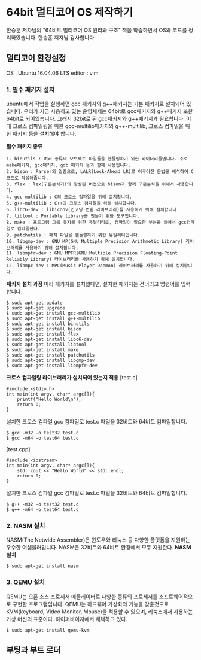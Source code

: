 # 64bit 멀티코어 OS 제작하기
한승훈 저자님의 "64비트 멀티코어 OS 원리와 구조" 책을 학습하면서 OS와 코드를 정리하였습니다.
한승훈 저자님 감사합니다.

## 멀티코어 환경설정
OS : Ubuntu 16.04.06 LTS
editor : vim

### 1. 필수 패키지 설치
ubuntu에서 작업을 실행하면 gcc 패키지와 g++패키지는 기본 패키지로 설치되어 있습니다. 우리가 지금 사용하고 있는 운영체제는 64bit로 gcc패키지와 g++패키지 또한 64bit로 되어있습니다. 그래서 32bit로 된 gcc패키지와 g++패키지가 필요합니다. 이때 크로스 컴파일링을 위한 gcc-multilib패키지와 g++-multilib, 크로스 컴파일을 위한 패키지 등을 설치해야 합니다.

**필수 패키지 종류**

	1. binutils : 여러 종류의 오브젝트 파일들을 핸들링하기 위한 바이너리들입니다. 주로 make패키지, gcc패키지, gdb 패키지 등과 함께 사용됩니다.
	2. bison : Parser의 일종으로, LALR(Lock-Ahead LR)로 이루어진 문법을 해석하여 C코드로 작성해줍니다.
	3. flex : lex(구문분석기)의 향상된 버전으로 bison과 함께 구문분석을 위해서 사용합니다. 
	4. gcc-multilib : C의 크로스 컴파일을 위해 설치합니다. 
	5. g++-multilib : C++의 크로스 컴파일을 위해 설치합니다.
	6. libc6-dev : libiconv(인코딩 변환 라이브러리)를 사용하기 위해 설치합니다.
	7. libtool : Portable library를 만들기 위한 도구입니다.
	8. make : 프로그램 그룹 유지를 위한 유틸리티로, 컴파일이 필요한 부분을 읽어서 gcc컴파일로 컴파일한다.
	9. patchutils : 패치 파일을 핸들링하기 위한 유틸리티입니다.
	10. libgmp-dev : GNU MP(GNU Multiple Precision Arithmetic Library) 라이브러리를 사용하기 위해 설치합니다.
	11. libmpfr-dev : GNU MPFR(GNU Multiple Precision Floating-Point Reliably Library) 라이브러리를 사용하기 위해 설치합니다.
	12. libmpc-dev : MPC(Music Player Daemon) 라이브러리를 사용하기 위해 설치합니다.

**패키지 설치 과정**
미리 패키지를 설치했다면, 설치한 패키지는 건너띄고 명령어를 입력합니다.
```
$ sudo apt-get update
$ sudo apt-get upgrade
$ sudo apt-get install gcc-multilib
$ sudo apt-get install g++-multilib
$ sudo apt-get install binutils
$ sudo apt-get install bison
$ sudo apt-get install flex
$ sudo apt-get install libc6-dev
$ sudo apt-get install libtool
$ sudo apt-get install make
$ sudo apt-get install patchutils
$ sudo apt-get install libgmp-dev
$ sudo apt-get install libmpfr-dev
```

**크로스 컴파일링 라이브러리가 설치되어 있는지 적용**
[test.c]
```
#include <stdio.h>
int main(int argv, char* argc[]){
	printf("Hello World\n");
	return 0;
}
```
설치한 크로스 컴파일 gcc 컴파일로 test.c 파일을 32비트와 64비트 컴파일합니다.
```
$ gcc -m32 -o test32 test.c
$ gcc -m64 -o test64 test.c
```

[test.cpp]
```
#include <iostream>
int main(int argv, char* argc[]){
	std::cout << "Hello World" << std::endl;
	return 0;
}
```
설치한 크로스 컴파일 gcc 컴파일로 test.c 파일을 32비트와 64비트 컴파일합니다.
```
$ g++ -m32 -o test32 test.c
$ g++ -m64 -o test64 test.c
```

### 2. NASM 설치
NASM(The Netwide Assembler)은 윈도우와 리눅스 등 다양한 플랫폼을 지원하는 우수한 어셈블러입니다. NASM은 32비트와 64비트 환경에서 모두 지원한다. 
**NASM 설치**
```
$ sudo apt-get install nasm
```

### 3. QEMU 설치
QEMU는 오픈 소스 프로세서 에뮬레이터로 다양한 종류의 프로세서를 소프트웨어적으로 구현한 프로그램입니다. QEMU는 하드웨어 가상화의 기능을 갖춘것으로 KVM(keyboard, Video Monitor, Mouse)을 적용할 수 있으며, 리눅스에서 사용하는 가상 머신의 표준이다. 하이퍼바이저에서 채택하고 있다.
```
$ sudo apt-get install qemu-kvm
```

## 부팅과 부트 로더






